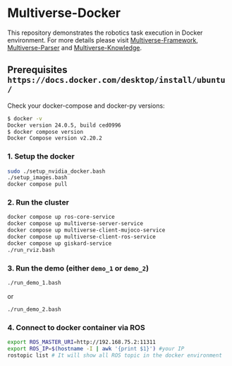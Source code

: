 # Multiverse-Docker

This repository demonstrates the robotics task execution in Docker environment. For more details please visit [Multiverse-Framework](https://github.com/Multiverse-Framework/Multiverse/tree/ICRA-2024), [Multiverse-Parser](https://github.com/Multiverse-Framework/Multiverse/tree/ICRA-2024/multiverse/modules/multiverse_parser) and [Multiverse-Knowledge](https://github.com/Multiverse-Framework/Multiverse/tree/ICRA-2024/multiverse/modules/multiverse_knowledge).

## Prerequisites `https://docs.docker.com/desktop/install/ubuntu/`

Check your docker-compose and docker-py versions:

```bash
$ docker -v
Docker version 24.0.5, build ced0996
$ docker compose version
Docker Compose version v2.20.2
```

### 1. Setup the docker

```bash
sudo ./setup_nvidia_docker.bash
./setup_images.bash
docker compose pull
```

### 2. Run the cluster

```bash
docker compose up ros-core-service
docker compose up multiverse-server-service
docker compose up multiverse-client-mujoco-service
docker compose up multiverse-client-ros-service
docker compose up giskard-service
./run_rviz.bash
```

### 3. Run the demo (either `demo_1` or `demo_2`)

```bash
./run_demo_1.bash
```

or

```bash
./run_demo_2.bash
```

### 4. Connect to docker container via ROS

```bash
export ROS_MASTER_URI=http://192.168.75.2:11311
export ROS_IP=$(hostname -I | awk '{print $1}') #your IP
rostopic list # It will show all ROS topic in the docker environment
```

